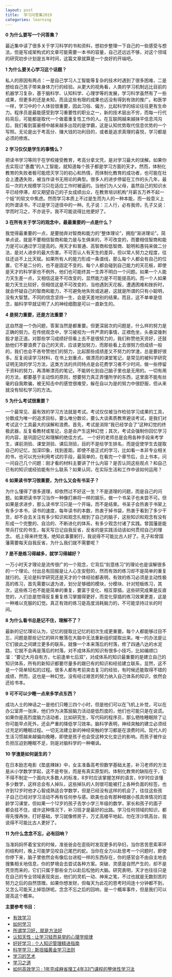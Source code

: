 ```yaml
---
layout: post
title:  学习问答集2019
categories: learning
---
```

**0 为什么要写一个问答集？**

最近集中读了很多关于学习科学的书和资料，想初步整理一下自己的一些感受与想法，但是写成架构式的文章可能需要一本书的容量，自己还远远不够，对这个领域的研究初步计划是五年时间，这篇文章就算是一个良好的开端吧。

**1 为什么要关心学习这个话题？**

私人的原因有两点：一是自己学习人工智能等复杂的技术时遇到了很多困难，二是想给自己孩子带来身体力行的经验。从更大的视角看，人类的学习机制远比目前的机器学习复杂，基于脑科学、认知科学、心理学等的发展，学习科学虽然有了一些成果，但更多的还是未知，而且这些有限的成果也远没有得到有效的推广。和医学一样，学习中的个人体验很重要，因此习俗、偏方，比起科学的结论往往更有生命力。程序员是最能感受到学习重要性的职业之一，新的技术层出不穷，而每一行代码背后，可能都是取代一个做着重复性工作的人。在互联网越来越抹平信息鸿沟后，我们看到富豪榜中越来越多出现的是学霸，这是认知优势取代信息优势的一个写照。无论是出于考高分、赚大钱的功利目的，或者是追求真理的喜悦，学习都是必须的修炼。

**2 学习仅仅是学生的事情么？**

把读书学习等同于在学校接受教育，考高分拿文凭，是对学习最大的误解。如果你去实现过“愚蠢”的人工智能，就知道每个孩子都是学习方面的天才。然而，体制化教育的失败者极可能熄灭学习的初心和热情，而体制化教育的成功者，也可能在社会上遭遇失败，被当作读书无用论的典型。很多人的进步停留在工作的头几年，最后一次的大规模学习只在适应工作时被逼的。当他们为人父母，虽然自己的知识水平已经停滞，却又期望自己的子女成绩出众，在教育培训机构“月薪五万养不起一个娃”的软文中焦虑。然而学习本质上不过是生而为人的一种本能，而一般意义上的所谓读书，不过是学习途径中的一种。孔子说：三人行，必有我师，孔子又说：学而时习之，不亦说乎。我不可能说得比他更好了。

**3 在所有关于学习的观念中，最最重要的一点是什么？**

我觉得最重要的一点，是要抛弃对智商和能力的“整体理论”，拥抱“渐进理论”。简单点说，就是不要相信智商和能力是与生俱来的，不可改变的，而要相信智商和能力是可以通过学习提高的。用天才和普通、高智商和低智商、聪明和愚钝来做二分法，是对人进步的最大伤害。不可否认人有天生的差异，但以常人努力之程度，往往还谈不上比天赋。如果所有人的能力形成一条谱线，那么每个人都会有自己的位置，它不是二分的，也不是固定不变的。每个人都会碰到自己能力的天花板，即使是天才的科学家也不例外，他们也可能终其一生弄不明白一个问题。如果一个人能力天生差一点，又相信这是不可改变的，显然能力是不可能提高的。而一个人如果能力天生比较好，但相信这是不可改变的，当他遇到天花板，遭遇困难和挫折时，就会怀疑自己的智商和能力，不可避免地失败或逃避，这就是所谓的只有小聪明，没有大智慧。不同的信念坚持一生，会是天差地别的结果。而且，这不单单是信念，脑科学早就证明了人的神经细胞是可以一直新生的。

**4 是努力重要，还是方法重要？**

这自然是一个伪问题，答案当然是都重要。但更深层次的问题是，什么样的努力是正确的努力。在传统观念中，学习被视为一件严肃的事情，正襟危坐，头悬梁锥刺股才是正道。对那些学习成绩好但看上去不是很努力的，我们称赞他天资好，还鼓励他们不要浪费了自己的天资，应该更加努力，而那些看上去很努力但成绩一般的，我们也会不吝夸赞他们的努力，比起那些成绩差又不努力的学渣，总是要好很多。反复阅读学习材料，在书上划重点，做漂亮的课堂笔记，是常见的被科学研究证明无效的学习方法，这类方法的共同特点是会花费学习者不少时间，做一些停留于资料的努力，再清晰漂亮的笔记，不能转化到自己脑子里也是无用的。一切有用的方法，都要基于主动性的原则，想要努力真正弄懂所学的东西，这里面不能有丝毫的自我欺骗，被无知击中的感觉很难受，躲在自以为是的努力中很舒服，但从来就没有轻松学习的方法。

**5 为什么考试很重要？**

一个最常见、最有效的学习方法就是考试。考试仅仅被当作检验学习成果的工具，分数成为唯一的追求目标，要么唯分数论，要么大谈素质教育避谈考试，是我们对考试这个工具最大的误解和浪费。首先，考试是消除“我已经学会了”这种幻觉的终极武器，反复看教材或笔记，总是会产生这种幻觉；其次，考试会强制你回忆学习的内容，是巩固记忆和理解的绝佳方式。 一个好的老师总是会用各种手段来考学生，课前测验、课堂测验、课后测验，目的不是给学生排名，而是促使学生去提取自己的记忆，加深印象，找到差距。即使不是正式的学习，比如看一本非专业相关的书，也可以充分利用考试的手段，最简单的，在看完一个章节后，合上书本，问一问自己几个问题：刚才看的材料主要讲了什么内容？是否认同这些观点？和自己已有的知识或经验能有什么联系？如果认同，在实际生活和工作中该如何运用？

**6 如果读书学习很重要，为什么又会有书呆子？**

为什么懂得了很多道理，却依然过不好这一生？不是道理的问题，而是自己的问题。如果把读书学习当作一种像打麻将一样的娱乐，做一个书呆子也未尝不可。但如果是求进步，那么读书学习只是一个开端，而不是结束。书呆子会热衷于书架上有多少本书，读书的速度，每年读书的本数，热衷于掉书袋，热衷于看到了多少干货，却不会去关注有多少知识和观念扎根到了自己的脑子，这些知识和观念有没有形成一个完整的、自洽的、不断进化的体系，有多少观念付诸了实践。曾国藩是能带兵打仗的书生，每天写日记自我反省，反省的是实践活动该如何贯彻自己的理念。 纸上得来终觉浅，绝知此事要躬行，我说得不可能比古人好了。孔子和曾国藩需要每天自我反省，为什么我们就不需要呢？

**7 是不是练习得越多，就学习得越好？**

一万小时天才理论是流传很广的一个观念，它背后“刻意练习”的理论也是误解很多的一个理论。付出总有回报是让人心生安慰的，然而有效的练习却不是简单的重复就行的。无论是科学研究还是天才的个体经验都表明，有效的练习必须是主动性极高的练习，首先需要以退为进，划分足够细的模块，分模块、针对短板练习，其次，这些练习也不能是简单的重复，要富于变化、相互穿插，这些研究成果是反直觉的，人们总是觉得反复重复练习掌握得更好，而变化穿插的练习效果更差，这是一种难以克服的幻觉。真正有效的练习是高度消耗脑力的，不可能坚持过长的时间。

**8 为什么看书总是记不住，理解不了？**

最新的记忆理论认为，记忆的提取比记忆的初次生成更重要。每个人都能够过目不忘，问题是那些记忆的碎片散落在大脑中无法重新组织提取出来。唯一的办法是让它们彼此之间建立更多的联系，就像一个本来落后的村落，修了四通八达的水泥路，它就不会再是落后的村落。对不成体系的知识有很多小技巧，比如编顺口溜：“要记大月自有方，七前逢单七后双”，对成体系的知识最重要的是建立自己的知识体系，所有的新知识都要尽量多的跟已有的知识和经验建立联系，显然，这不是一个简单轻松的过程。很多人都有考前突击复习的经验，有时候还能取得不错的成绩，然而，这也是一种幻觉。没有经过艰苦的努力纳入自己体系的知识，依然会还给书本。

**9 可不可以少睡一点来多学点东西？**

成功人士的神话之一是他们只睡三四个小时，但是他们可以在飞机上补觉，可以在办公室弄一张床，他们作为决策层脑力活动是低烈度的，他们也可能只是在说谎。如果你是高烈度脑力活动者，比如研究生，写代码的程序员，那么牺牲睡眠除了让你可能早点死外，还会严重的降低学习效率。脑科学表明，神经突触的建立必须经过充足的睡眠过程。一切无法建立新的神经突触的学习都是在浪费时间。现代人的生活习惯越来越偏向晚睡，即使是孩子也会受这种文化变迁的影响。而孩子被作业负担压迫到睡眠不足，则是对脑科学的一种嘲讽。

**10 学渣是如何诞生的？**

在日本励志电影《垫底辣妹》中，女主准备高考但数学基础太差，补习老师的方法是从小学数学学起，这不是夸张，而是有真实原型的。体制化教育的缺陷在于，它不得不制定一个面向大多数人的标准，8岁时应该掌握怎样的语言，9岁时应该懂多少数学，这样总会有人掉队，这些掉队的人则很可能被打上各种负面的标签，也许到12岁时他才心智成熟适合学数学，但是已经没有这样的机会了，往往这些孩子自己已经对学习活动不再有任何参与感。欧美也会有那种根据小孩具体情况的混龄学习课堂，但如果一个12岁的孩子去学小学三年级的数学，家长和孩子的面子都会挂不住，或许这种情况下，补习班才是最好的出路。学习任何领域的知识，都得先慢再快，打好基础，学习就像修房子，万丈高楼平地起，勿在浮沙筑高台，我说得不可能比古人更好了。

**11 为什么念念不忘，必有回响？**

当准妈妈怀着宝宝的时候，准爸爸会在逛街时发现更多的孕妇，当你苦苦思索苯环的结构时，晚上可能梦见咬自己尾巴的蛇。当你在全力以赴思考一个问题时，即使你停下来，脑子里依然会有像后台进程一样的东西存在，你的感官会不由自主地去搜集相关地信息，你的梦境会去尝试各种方案。突破、灵感是自然产生的，却不是凭空而来的，它们只属于那些全力以赴后松弛的大脑。研究表明，天才也往往只是在自己的专业领域表现突出，他们的灵机一动、神来之笔，不过也就是无数刻苦的努力之后的自然馈赠。如果你想发财，但每天为此花的思考时间连十分钟都不到，又怎么可能天上掉馅饼呢。念念不忘之后的回响，是一个概率事件，但是我们可以提高这个概率。

**主要参考书目：**

* [有效学习](https://book.douban.com/subject/28551589/)
* [如何学习](https://book.douban.com/subject/27081766/)
* [所谓学习好，就是方法好](https://book.douban.com/subject/33424179/)
* [认知天性 : 让学习轻而易举的心理学规律](https://book.douban.com/subject/30353486/)
* [好好学习 : 个人知识管理精进指南](https://book.douban.com/subject/26952718/)
* [科学学习 : 斯坦福黄金学习法则](https://book.douban.com/subject/30206813/)
* [学习的艺术](https://book.douban.com/subject/27047949/)
* [学习之道](https://book.douban.com/subject/26895988/)
* [如何高效学习 : 1年完成麻省理工4年33门课程的整体性学习法](https://book.douban.com/subject/25783654/)